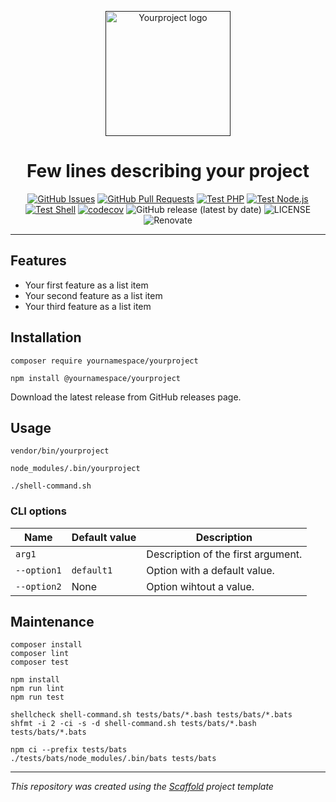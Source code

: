 <p align="center">
  <a href="" rel="noopener">
  <img width=200px height=200px src="https://placehold.jp/000000/ffffff/200x200.png?text=Yourproject&css=%7B%22border-radius%22%3A%22%20100px%22%7D" alt="Yourproject logo"></a>
</p>

<h1 align="center">Few lines describing your project</h1>

<div align="center">

[![GitHub Issues](https://img.shields.io/github/issues/yournamespace/yourproject.svg)](https://github.com/yournamespace/yourproject/issues)
[![GitHub Pull Requests](https://img.shields.io/github/issues-pr/yournamespace/yourproject.svg)](https://github.com/yournamespace/yourproject/pulls)
[![Test PHP](https://github.com/yournamespace/yourproject/actions/workflows/test-php.yml/badge.svg)](https://github.com/yournamespace/yourproject/actions/workflows/test-php.yml)
[![Test Node.js](https://github.com/yournamespace/yourproject/actions/workflows/test-nodejs.yml/badge.svg)](https://github.com/yournamespace/yourproject/actions/workflows/test-nodejs.yml)
[![Test Shell](https://github.com/yournamespace/yourproject/actions/workflows/test-shell.yml/badge.svg)](https://github.com/yournamespace/yourproject/actions/workflows/test-shell.yml)
[![codecov](https://codecov.io/gh/yournamespace/yourproject/graph/badge.svg?token=7WEB1IXBYT)](https://codecov.io/gh/yournamespace/yourproject)
![GitHub release (latest by date)](https://img.shields.io/github/v/release/yournamespace/yourproject)
![LICENSE](https://img.shields.io/github/license/yournamespace/yourproject)
![Renovate](https://img.shields.io/badge/renovate-enabled-green?logo=renovatebot)

</div>

---

## Features

- Your first feature as a list item
- Your second feature as a list item
- Your third feature as a list item

## Installation

[//]: # (#;< PHP)

    composer require yournamespace/yourproject

[//]: # (#;> PHP)

[//]: # (#;< NODEJS)

    npm install @yournamespace/yourproject

[//]: # (#;> NODEJS)

[//]: # (#;< SHELL)

Download the latest release from GitHub releases page.

[//]: # (#;> SHELL)

## Usage

[//]: # (#;< PHP)

    vendor/bin/yourproject

[//]: # (#;> PHP)

[//]: # (#;< NODEJS)

    node_modules/.bin/yourproject

[//]: # (#;> NODEJS)

[//]: # (#;< SHELL)

    ./shell-command.sh

[//]: # (#;> SHELL)

[//]: # (#;< PHP)

### CLI options

| Name        | Default value | Description                        |
|-------------|---------------|------------------------------------|
| `arg1`      |               | Description of the first argument. |
| `--option1` | `default1`    | Option with a default value.       |
| `--option2` | None          | Option wihtout a value.            |

[//]: # (#;> PHP)

## Maintenance

[//]: # (#;< PHP)

    composer install
    composer lint
    composer test

[//]: # (#;> PHP)

[//]: # (#;< NODEJS)

    npm install
    npm run lint
    npm run test

[//]: # (#;> NODEJS)

[//]: # (#;< SHELL)

    shellcheck shell-command.sh tests/bats/*.bash tests/bats/*.bats
    shfmt -i 2 -ci -s -d shell-command.sh tests/bats/*.bash tests/bats/*.bats

    npm ci --prefix tests/bats
    ./tests/bats/node_modules/.bin/bats tests/bats

[//]: # (#;> SHELL)

---
_This repository was created using the [Scaffold](https://getscaffold.dev/) project template_
